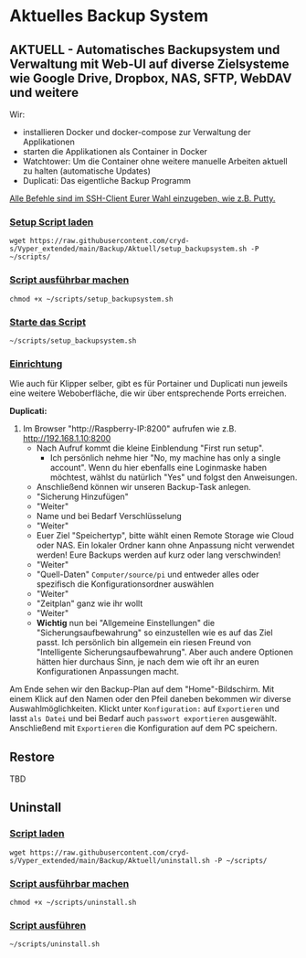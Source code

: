 # Aktuelles Backup System

## AKTUELL - Automatisches Backupsystem und Verwaltung mit Web-UI auf diverse Zielsysteme wie Google Drive, Dropbox, NAS, SFTP, WebDAV und weitere

Wir:
- installieren Docker und docker-compose zur Verwaltung der Applikationen
- starten die Applikationen als Container in Docker
- Watchtower: Um die Container ohne weitere manuelle Arbeiten aktuell zu halten (automatische Updates)
- Duplicati: Das eigentliche Backup Programm

<u>Alle Befehle sind im SSH-Client Eurer Wahl einzugeben, wie z.B. Putty.</u>

### <u>Setup Script laden</u>    

```
wget https://raw.githubusercontent.com/cryd-s/Vyper_extended/main/Backup/Aktuell/setup_backupsystem.sh -P ~/scripts/
```

### <u>Script ausführbar machen</u>  
  
```
chmod +x ~/scripts/setup_backupsystem.sh
```

### <u>Starte das Script</u>

```
~/scripts/setup_backupsystem.sh
```

### <u>Einrichtung</u>

Wie auch für Klipper selber, gibt es für Portainer und Duplicati nun jeweils eine weitere Weboberfläche, die wir über entsprechende Ports erreichen.

**Duplicati:**

1. Im Browser "http://Raspberry-IP:8200" aufrufen wie z.B. http://192.168.1.10:8200
   - Nach Aufruf kommt die kleine Einblendung "First run setup".
     - Ich persönlich nehme hier "No, my machine has only a single account". Wenn du hier ebenfalls eine Loginmaske haben möchtest, wählst du natürlich "Yes" und folgst den Anweisungen.
   - Anschließend können wir unseren Backup-Task anlegen.
   - "Sicherung Hinzufügen"
   - "Weiter"
   - Name und bei Bedarf Verschlüsselung
   - "Weiter"
   - Euer Ziel "Speichertyp", bitte wählt einen Remote Storage wie Cloud oder NAS. Ein lokaler Ordner kann ohne Anpassung nicht verwendet werden! Eure Backups werden auf kurz oder lang verschwinden!
   - "Weiter"
   - "Quell-Daten" `Computer/source/pi` und entweder alles oder spezifisch die Konfigurationsordner auswählen
   - "Weiter"
   - "Zeitplan" ganz wie ihr wollt
   - "Weiter"
   - **Wichtig** nun bei "Allgemeine Einstellungen" die "Sicherungsaufbewahrung" so einzustellen wie es auf das Ziel passt. Ich persönlich bin allgemein ein riesen Freund von "Intelligente Sicherungsaufbewahrung". Aber auch andere Optionen hätten hier durchaus Sinn, je nach dem wie oft ihr an euren Konfigurationen Anpassungen macht.

Am Ende sehen wir den Backup-Plan auf dem "Home"-Bildschirm. Mit einem Klick auf den Namen oder den Pfeil daneben bekommen wir diverse Auswahlmöglichkeiten. Klickt unter `Konfiguration:` auf `Exportieren` und lasst `als Datei` und bei Bedarf auch `passwort exportieren` ausgewählt. Anschließend mit `Exportieren` die Konfiguration auf dem PC speichern.

## Restore

TBD


## Uninstall

### <u>Script laden</u>    

```
wget https://raw.githubusercontent.com/cryd-s/Vyper_extended/main/Backup/Aktuell/uninstall.sh -P ~/scripts/
```

### <u>Script ausführbar machen</u>  
  
```
chmod +x ~/scripts/uninstall.sh
```

### <u>Script ausführen</u>

```
~/scripts/uninstall.sh
```
